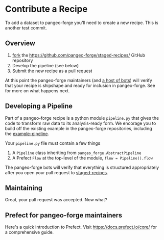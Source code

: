 # Contribute a Recipe

To add a dataset to pangeo-forge you'll need to create a new recipe. This is another test commit.

## Overview

1. [fork](https://docs.github.com/en/free-pro-team@latest/github/getting-started-with-github/fork-a-repo) the https://github.com/pangeo-forge/staged-recipes/ GitHub repository
2. Develop the pipeline (see below)
3. Submit the new recipe as a pull request

At this point the pangeo-forge maintainers (and [a host of bots](https://github.com/pangeo-bot)) will verify that your recipe is shipshape and ready for inclusion in pangeo-forge.
See [](#maintaining) for more on what happens next.

## Developing a Pipeline

Part of a pangeo-forge recipe is a python module `pipeline.py` that gives the code to transform raw data
to its analysis-ready form. We encorage you to build off the existing example in the pangeo-forge
repositories, including the [example-pipeline](https://github.com/pangeo-forge/staged-recipes/blob/master/recipes/example/pipeline.py).

Your `pipeline.py` file must contain a few things

1. A `Pipeline` class inheriting from `pangeo_forge.AbstractPipeline`
2. A Prefect `Flow` at the top-level of the module, `flow = Pipeline().flow`

The pangeo-forge bots will verify that everything is structured appropriately after you open
your pull request to [staged-recipes].

## Maintaining

Great, your pull request was accepted. Now what?


## Prefect for pangeo-forge maintainers

Here's a quick introduction to Prefect. Visit https://docs.prefect.io/core/ for a comprehensive
guide.

[staged-recipes]: https://github.com/pangeo-forge/staged-recipes/
